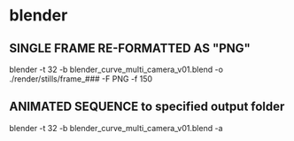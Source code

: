 # blender

## SINGLE FRAME RE-FORMATTED AS "PNG"
blender -t 32 -b blender_curve_multi_camera_v01.blend -o ./render/stills/frame_### -F PNG -f 150

## ANIMATED SEQUENCE to specified output folder
blender -t 32 -b blender_curve_multi_camera_v01.blend -a



